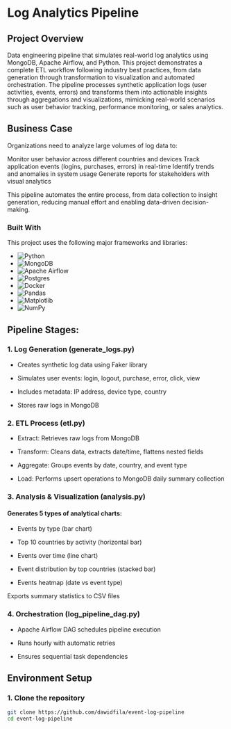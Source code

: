 # Log Analytics Pipeline

## Project Overview

Data engineering pipeline that simulates real-world log analytics using MongoDB, Apache Airflow, and Python. This project demonstrates a complete ETL workflow following industry best practices, from data generation through transformation to visualization and automated orchestration.
The pipeline processes synthetic application logs (user activities, events, errors) and transforms them into actionable insights through aggregations and visualizations, mimicking real-world scenarios such as user behavior tracking, performance monitoring, or sales analytics.

## Business Case

Organizations need to analyze large volumes of log data to:

Monitor user behavior across different countries and devices
Track application events (logins, purchases, errors) in real-time
Identify trends and anomalies in system usage
Generate reports for stakeholders with visual analytics

This pipeline automates the entire process, from data collection to insight generation, reducing manual effort and enabling data-driven decision-making.

### Built With

This project uses the following major frameworks and libraries:

* ![Python](https://img.shields.io/badge/python-3670A0?style=for-the-badge&logo=python&logoColor=ffdd54)
* ![MongoDB](https://img.shields.io/badge/MongoDB-%234ea94b.svg?style=for-the-badge&logo=mongodb&logoColor=white)
* ![Apache Airflow](https://img.shields.io/badge/Apache%20Airflow-017CEE?style=for-the-badge&logo=Apache%20Airflow&logoColor=white)
* ![Postgres](https://img.shields.io/badge/postgres-%23316192.svg?style=for-the-badge&logo=postgresql&logoColor=white)
* ![Docker](https://img.shields.io/badge/docker-%230db7ed.svg?style=for-the-badge&logo=docker&logoColor=white)
* ![Pandas](https://img.shields.io/badge/pandas-%23150458.svg?style=for-the-badge&logo=pandas&logoColor=white)
* ![Matplotlib](https://img.shields.io/badge/Matplotlib-%23ffffff.svg?style=for-the-badge&logo=Matplotlib&logoColor=black)
* ![NumPy](https://img.shields.io/badge/numpy-%23013243.svg?style=for-the-badge&logo=numpy&logoColor=white)

## Pipeline Stages:

### 1. Log Generation (generate_logs.py)

- Creates synthetic log data using Faker library

- Simulates user events: login, logout, purchase, error, click, view

- Includes metadata: IP address, device type, country

- Stores raw logs in MongoDB


### 2. ETL Process (etl.py)

- Extract: Retrieves raw logs from MongoDB

- Transform: Cleans data, extracts date/time, flattens nested fields

- Aggregate: Groups events by date, country, and event type

- Load: Performs upsert operations to MongoDB daily summary collection


### 3. Analysis & Visualization (analysis.py)

#### Generates 5 types of analytical charts:

- Events by type (bar chart)

- Top 10 countries by activity (horizontal bar)

- Events over time (line chart)

- Event distribution by top countries (stacked bar)

- Events heatmap (date vs event type)

Exports summary statistics to CSV files


### 4. Orchestration (log_pipeline_dag.py)

- Apache Airflow DAG schedules pipeline execution

- Runs hourly with automatic retries

- Ensures sequential task dependencies

## Environment Setup

### 1. Clone the repository

```bash
git clone https://github.com/dawidfila/event-log-pipeline
cd event-log-pipeline